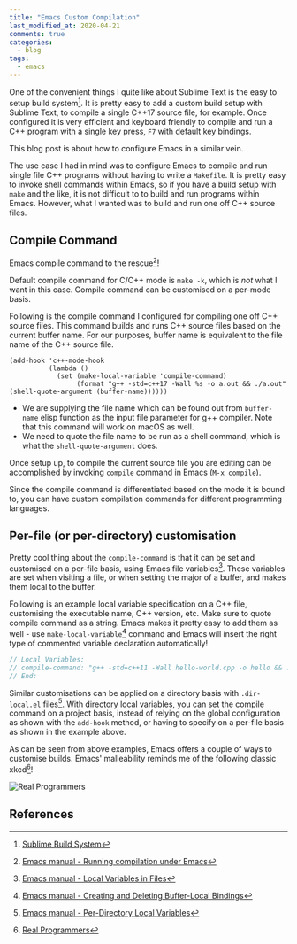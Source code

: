 ```yaml
---
title: "Emacs Custom Compilation"
last_modified_at: 2020-04-21
comments: true
categories:
  - blog
tags:
  - emacs
---
```


One of the convenient things I quite like about Sublime Text is the easy to
setup build system[^sublime-build]. It is pretty easy to add a custom build
setup with Sublime Text, to compile a single C++17 source file, for example.
Once configured it is very efficient and keyboard friendly to compile and run a
C++ program with a single key press, `F7` with default key bindings.

This blog post is about how to configure Emacs in a similar vein.

The use case I had in mind was to configure Emacs to compile and run single file
C++ programs without having to write a `Makefile`. It is pretty easy to invoke
shell commands within Emacs, so if you have a build setup with `make` and the
like, it is not difficult to to build and run programs within Emacs. However,
what I wanted was to build and run one off C++ source files.

<!-- I had a simple question - how can I have a simple single file build system for
Emacs, similar to what I have with Sublime Text.

After some research and trial and error, I figured out the use of `custom-compile` command.
 -->
<!-- I had to do some research to get a similar setup for compiling -->

## Compile Command

Emacs compile command to the rescue[^compile-command]!

Default compile command for C/C++ mode is `make -k`, which is _not_ what I want
in this case. Compile command can be customised on a per-mode basis.

Following is the compile command I configured for compiling one off C++ source
files. This command builds and runs C++ source files based on the current buffer
name. For our purposes, buffer name is equivalent to the file name of the C++
source file.

```elisp
(add-hook 'c++-mode-hook
          (lambda ()
            (set (make-local-variable 'compile-command)
                 (format "g++ -std=c++17 -Wall %s -o a.out && ./a.out" (shell-quote-argument (buffer-name))))))
```

- We are supplying the file name which can be found out from `buffer-name` elisp
  function as the input file parameter for g++ compiler. Note that this command
  will work on macOS as well.
- We need to quote the file name to be run as a shell command, which is what the
  `shell-quote-argument` does.

Once setup up, to compile the current source file you are editing can be
accomplished by invoking `compile` command in Emacs (`M-x compile`).

Since the compile command is differentiated based on the mode it is bound to,
you can have custom compilation commands for different programming languages.

## Per-file (or per-directory) customisation

Pretty cool thing about the `compile-command` is that it can be set and
customised on a per-file basis, using Emacs file variables[^file-variables]. 
These variables are set when visiting a file, or when setting the major of a buffer, and 
makes them local to the buffer.

Following is an example local variable specification on a C++ file, customising
the executable name, C++ version, etc. Make sure to quote compile command as a
string. Emacs makes it pretty easy to add them as well - use
`make-local-variable`[^make-local-variable] command and Emacs will insert the
right type of commented variable declaration automatically!

```cpp
// Local Variables:
// compile-command: "g++ -std=c++11 -Wall hello-world.cpp -o hello && ./hello"
// End:
```

Similar customisations can be applied on a directory basis with `.dir-local.el`
files[^dir-local]. With directory local variables, you can set the compile
command on a project basis, instead of relying on the global configuration as
shown with the `add-hook` method, or having to specify on a per-file basis as
shown in the example above.

As can be seen from above examples, Emacs offers a couple of ways to customise
builds. Emacs' malleability reminds me of the following classic
xkcd[^butterfly]!

![Real Programmers](https://imgs.xkcd.com/comics/real_programmers.png "xkcd - Real Programmers")

## References

[^sublime-build]: [Sublime Build System](https://www.sublimetext.com/docs/3/build_systems.html)
[^compile-command]: [Emacs manual - Running compilation under Emacs](https://www.gnu.org/software/emacs/manual/html_node/emacs/Compilation.html)
[^file-variables]: [Emacs manual - Local Variables in Files](https://www.gnu.org/software/emacs/manual/html_node/emacs/File-Variables.html#File-Variables)
[^dir-local]: [Emacs manual - Per-Directory Local Variables](https://www.gnu.org/software/emacs/manual/html_node/emacs/Directory-Variables.html#Directory-Variables)
[^butterfly]: [Real Programmers](https://xkcd.com/378/)
[^make-local-variable]: [Emacs manual - Creating and Deleting Buffer-Local Bindings](https://www.gnu.org/software/emacs/manual/html_node/elisp/Creating-Buffer_002dLocal.html)

